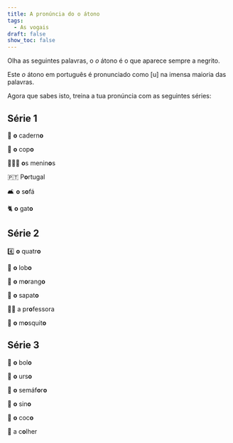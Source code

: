 ```yaml
---
title: A pronúncia do o átono
tags:
  - As vogais
draft: false
show_toc: false
---
```

Olha as seguintes palavras, o *o* átono é o que aparece sempre a negrito. 

Este *o* átono em português é pronunciado como [u] na imensa maioria das palavras.

Agora que sabes isto, treina a tua pronúncia com as seguintes séries: 

## Série 1

<e-moji> 📒 </e-moji>     **o** cadern**o** 

<e-moji> 🥛 </e-moji>     **o** cop**o**

<e-moji> 👦🏽👦 </e-moji>   **o**s menin**o**s

<e-moji>  🇵🇹  </e-moji>     P**o**rtugal

<e-moji> 🛋️  </e-moji>    **o** s**o**fá

<e-moji> 🐈  </e-moji>    **o** gat**o**

##  Série 2

<e-moji> 4️⃣ </e-moji>       **o** quatr**o**
 
<e-moji> 🐺 </e-moji>     **o** lob**o**

<e-moji> 🍓 </e-moji>     **o** m**o**rang**o**

<e-moji> 👞 </e-moji>     **o** sapat**o**

<e-moji> 👩‍🏫 </e-moji> a pr**o**fessora

<e-moji> 🦟 </e-moji>     **o** m**o**squit**o**

##  Série 3

<e-moji> 🎂  </e-moji> **o** bol**o**

<e-moji> 🐻  </e-moji> **o** urs**o**

<e-moji> 🚦 </e-moji> **o** semáf**o**r**o**

<e-moji> 🔔 </e-moji> **o** sin**o**

<e-moji> 🥥 </e-moji> **o** coc**o**

<e-moji> 🥄 </e-moji>  a c**o**lher
